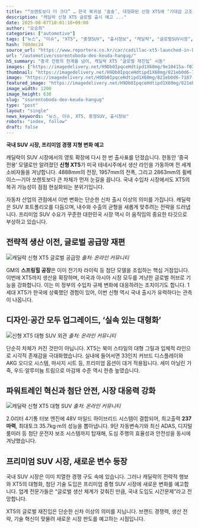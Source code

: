 ```yaml
---
title: "“쏘렌토보다 더 크다” … 한국 복귀설 ‘솔솔’, 대형화된 신형 XT5에 ‘기대감 고조’"
description: "캐딜락 신형 XT5 글로벌 출시 예고 ..."
date: 2025-08-07T10:01:10+09:00
author: "오승희"
categories: ["automotive"]
tags: ["뉴스", "이슈", "XT5", "중형SUV", "출시정보", "캐딜락", "글로벌SUV시장", "수입차트렌드"]
hash: 7dddec24
source_url: "https://www.reportera.co.kr/car/cadillac-xt5-launched-in-korea/"
url: "/automotive/ssorentoboda-deo-keuda-hangug/"
h5_summary: "중국 전용의 한계를 넘어, 캐딜락 XT5 ‘글로벌 재진입’ 시동"
images: ["https://imagedelivery.net/H9Db0IpqceHdtipd1X60mg/9e10415a-f03a-47ea-d17a-5560684b4d00/public", "https://imagedelivery.net/H9Db0IpqceHdtipd1X60mg/1df57b6c-0b37-4af4-7da0-34f363533800/public", "https://imagedelivery.net/H9Db0IpqceHdtipd1X60mg/821eb0d6-7187-4e0a-2f0f-d1db87aead00/public", "https://imagedelivery.net/H9Db0IpqceHdtipd1X60mg/ce9431ea-b0f1-40a0-7ed4-33e775cee600/public"]
thumbnail: "https://imagedelivery.net/H9Db0IpqceHdtipd1X60mg/821eb0d6-7187-4e0a-2f0f-d1db87aead00/public"
image: "https://imagedelivery.net/H9Db0IpqceHdtipd1X60mg/821eb0d6-7187-4e0a-2f0f-d1db87aead00/public"
featured_image: "https://imagedelivery.net/H9Db0IpqceHdtipd1X60mg/821eb0d6-7187-4e0a-2f0f-d1db87aead00/public"
image_width: 1200
image_height: 630
slug: "ssorentoboda-deo-keuda-hangug"
type: "post"
layout: "single"
news_keywords: "뉴스, 이슈, XT5, 중형SUV, 출시정보"
robots: "index, follow"
draft: false
---
```


**국내 SUV 시장, 프리미엄 경쟁 지형 변화 예고**

캐딜락이 SUV 시장에서의 영토 확장에 다시 한 번 출사표를 던졌습니다. 한동안 ‘중국 전용’ 모델로만 알려졌던 **신형 XT5**가 미국 테네시주에서 생산 라인을 가동하며 전 세계 소비자들을 겨냥합니다. 4888mm의 전장, 1957mm의 전폭, 그리고 2863mm의 휠베이스—기아 쏘렌토보다 큰 차체가 먼저 눈길을 끕니다. 국내 수입차 시장에서도 XT5의 복귀 가능성이 점점 현실화되는 분위기입니다.

자동차 산업의 관점에서 이번 변화는 단순한 신차 출시 이상의 의미를 가집니다. 캐딜락은 SUV 포트폴리오를 다듬으며, 내수와 수출의 균형을 새롭게 맞추려는 전략을 드러냅니다. 프리미엄 SUV 수요가 꾸준한 대한민국 시장 역시 이 움직임의 중요한 타깃으로 부상하고 있습니다.

## 전략적 생산 이전, 글로벌 공급망 재편

![캐딜락 신형 XT5 글로벌 공급망](https://imagedelivery.net/H9Db0IpqceHdtipd1X60mg/9e10415a-f03a-47ea-d17a-5560684b4d00/public)
*출처: 온라인 커뮤니티*


GM의 **스프링힐 공장**은 이미 전기차 라이릭 등 첨단 모델을 조립하는 핵심 거점입니다. 이번에 XT5까지 생산을 확장하며, 미국과 아시아 시장 모두를 겨냥한 글로벌 허브로 기능을 강화합니다. 이는 미 정부의 수입차 규제 변화에 대응하려는 조치이기도 합니다. 1세대 XT5가 한국에 상륙했던 경험이 있어, 이번 신형 역시 국내 출시가 유력하다는 관측이 나옵니다.

## 디자인·공간 모두 업그레이드, ‘실속 있는 대형화’

![신형 XT5 대형 SUV 외관](https://imagedelivery.net/H9Db0IpqceHdtipd1X60mg/1df57b6c-0b37-4af4-7da0-34f363533800/public)
*출처: 온라인 커뮤니티*


단순히 차체가 커진 것만이 아닙니다. XT5는 북미 스타일의 대형 그릴과 입체적 라인으로 시각적 존재감을 극대화했습니다. 실내에 들어서면 33인치 커브드 디스플레이와 AKG 오디오 시스템, 마사지 시트 등, 프리미엄 옵션이 대거 적용됩니다. 세미 아닐린 가죽, 우드·알루미늄 트림으로 마감재 수준 역시 한층 높였습니다.

## 파워트레인 혁신과 첨단 안전, 시장 대응력 강화

![캐딜락 신형 XT5 대형 SUV](https://imagedelivery.net/H9Db0IpqceHdtipd1X60mg/ce9431ea-b0f1-40a0-7ed4-33e775cee600/public)
*출처: 온라인 커뮤니티*


2.0리터 4기통 터보 엔진에 48V 마일드 하이브리드 시스템이 결합되어, 최고출력 **237마력**, 최대토크 35.7kg·m의 성능을 뽑아냅니다. 9단 자동변속기와 최신 ADAS, 디지털 룸미러 등 첨단 운전자 보조 시스템까지 탑재해, 도심 주행의 효율성과 안전성을 동시에 겨냥했습니다.

## 프리미엄 SUV 시장, 새로운 변수 등장

국내 SUV 시장은 이미 치열한 경쟁 구도 속에 있습니다. 그러나 캐딜락의 전략적 행보와 XT5의 대형화, 첨단 기술 도입은 프리미엄 중형 SUV 시장에 새로운 변화를 예고합니다. 업계 전문가들은 “글로벌 생산 체계가 갖춰진 만큼, 국내 도입도 시간문제”라고 전망합니다.

XT5의 글로벌 재진입은 단순한 신차 이상의 의미를 지닙니다. 브랜드 경쟁력, 생산 전략, 기술 혁신이 맞물려 새로운 시장 판도를 예고하는 시점입니다.

